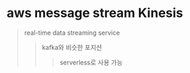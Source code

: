 # aws message stream Kinesis

> real-time data streaming service
>
> > kafka와 비슷한 포지션
> >
> > > serverless로 사용 가능
